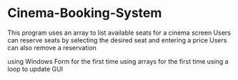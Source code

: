 # Cinema-Booking-System

This program uses an array to list available seats for a cinema screen
Users can reserve seats by selecting the desired seat and entering a price
Users can also remove a reservation

using Windows Form for the first time
using arrays for the first time
using a loop to update GUI
